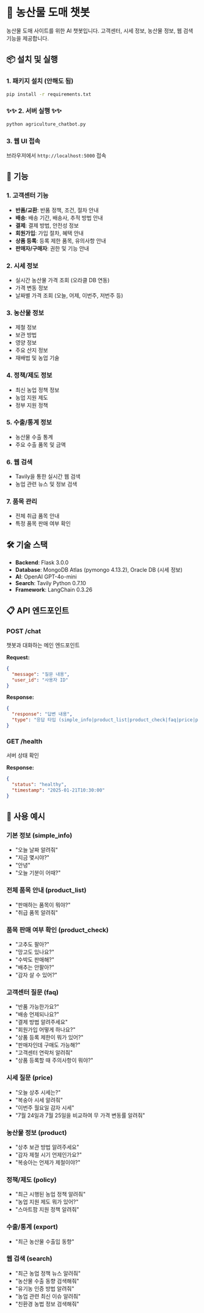 # 🌾 농산물 도매 챗봇

농산물 도매 사이트를 위한 AI 챗봇입니다. 고객센터, 시세 정보, 농산물 정보, 웹 검색 기능을 제공합니다.

## 📦 설치 및 실행


### 1. 패키지 설치 (안해도 됨)

```bash
pip install -r requirements.txt
```

### ✨✨ 2. 서버 실행 ✨✨

```bash
python agriculture_chatbot.py
```

### 3. 웹 UI 접속

브라우저에서 `http://localhost:5000` 접속

## 🚀 기능

### 1. 고객센터 기능

- **반품/교환**: 반품 정책, 조건, 절차 안내
- **배송**: 배송 기간, 배송사, 추적 방법 안내
- **결제**: 결제 방법, 안전성 정보
- **회원가입**: 가입 절차, 혜택 안내
- **상품 등록**: 등록 제한 품목, 유의사항 안내
- **판매자/구매자**: 권한 및 기능 안내

### 2. 시세 정보

- 실시간 농산물 가격 조회 (오라클 DB 연동)
- 가격 변동 정보
- 날짜별 가격 조회 (오늘, 어제, 이번주, 저번주 등)

### 3. 농산물 정보

- 제철 정보
- 보관 방법
- 영양 정보
- 주요 산지 정보
- 재배법 및 농업 기술

### 4. 정책/제도 정보

- 최신 농업 정책 정보
- 농업 지원 제도
- 정부 지원 정책

### 5. 수출/통계 정보

- 농산물 수출 통계
- 주요 수출 품목 및 금액

### 6. 웹 검색

- Tavily을 통한 실시간 웹 검색
- 농업 관련 뉴스 및 정보 검색

### 7. 품목 관리

- 전체 취급 품목 안내
- 특정 품목 판매 여부 확인

## 🛠️ 기술 스택

- **Backend**: Flask 3.0.0
- **Database**: MongoDB Atlas (pymongo 4.13.2), Oracle DB (시세 정보)
- **AI**: OpenAI GPT-4o-mini
- **Search**: Tavily Python 0.7.10
- **Framework**: LangChain 0.3.26

## 📋 API 엔드포인트

### POST /chat

챗봇과 대화하는 메인 엔드포인트

**Request:**

```json
{
  "message": "질문 내용",
  "user_id": "사용자 ID"
}
```

**Response:**

```json
{
  "response": "답변 내용",
  "type": "응답 타입 (simple_info|product_list|product_check|faq|price|product|policy|export|search)"
}
```

### GET /health

서버 상태 확인

**Response:**

```json
{
  "status": "healthy",
  "timestamp": "2025-01-21T10:30:00"
}
```

## 🎯 사용 예시

### 기본 정보 (simple_info)

- "오늘 날짜 알려줘"
- "지금 몇시야?"
- "안녕"
- "오늘 기분이 어때?"

### 전체 품목 안내 (product_list)

- "판매하는 품목이 뭐야?"
- "취급 품목 알려줘"

### 품목 판매 여부 확인 (product_check)

- "고추도 팔아?"
- "망고도 있나요?"
- "수박도 판매해?"
- "배추는 안팔아?"
- "감자 살 수 있어?"

### 고객센터 질문 (faq)

- "반품 가능한가요?"
- "배송 언제되나요?"
- "결제 방법 알려주세요"
- "회원가입 어떻게 하나요?"
- "상품 등록 제한이 뭐가 있어?"
- "판매자인데 구매도 가능해?"
- "고객센터 연락처 알려줘"
- "상품 등록할 때 주의사항이 뭐야?"

### 시세 질문 (price)

- "오늘 상추 시세는?"
- "복숭아 시세 알려줘"
- "이번주 월요일 감자 시세"
- "7월 24일과 7월 25일을 비교하여 무 가격 변동률 알려줘"

### 농산물 정보 (product)

- "상추 보관 방법 알려주세요"
- "감자 제철 시기 언제인가요?"
- "복숭아는 언제가 제철이야?"

### 정책/제도 (policy)

- "최근 시행된 농업 정책 알려줘"
- "농업 지원 제도 뭐가 있어?"
- "스마트팜 지원 정책 알려줘"

### 수출/통계 (export)

- "최근 농산물 수출입 동향"

### 웹 검색 (search)

- "최근 농업 정책 뉴스 알려줘"
- "농산물 수출 동향 검색해줘"
- "유기농 인증 방법 알려줘"
- "농업 관련 최신 이슈 알려줘"
- "친환경 농법 정보 검색해줘"
